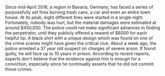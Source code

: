 Since mid-April 2018, a region in Bavaria, Germany, has faced a series of purposefully set fires burning trash cans, a car and even an entire town house. At its peak, eight different fires were started in a single night. Fortunately, nobody was hurt, but the material damages were estimated at around $450,000. The police could not make significant advances in finding the perpetrator, until they publicly offered a reward of $6000 for each helpful tip. A black shirt with a unique design which was found on one of the crime scenes might have given the critical clue. About a week ago, the police arrested a 37 year old suspect on charges of severe arson. If found guilty, he will face up to 10 years in prison.
According to recent reports, experts don't believe that the evidence against him is enough for a conviction, especially since he continually asserts that he did not commit those crimes.
